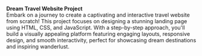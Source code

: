 **Dream Travel Website Project**  
Embark on a journey to create a captivating and interactive travel website from scratch! This project focuses on designing a stunning landing page using HTML, CSS, and JavaScript. With a step-by-step approach, you'll build a visually appealing platform featuring engaging layouts, responsive design, and smooth interactivity, perfect for showcasing dream destinations and inspiring wanderlust.
